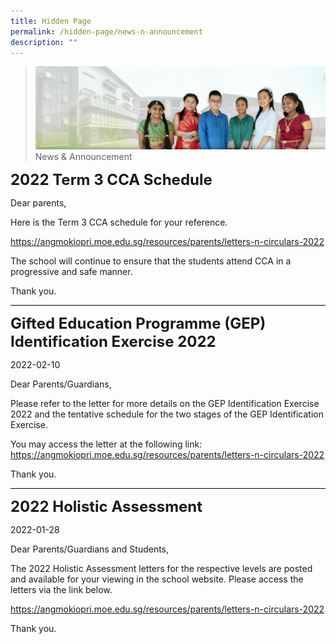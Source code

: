 ```yaml
---
title: Hidden Page
permalink: /hidden-page/news-n-announcement
description: ""
---
```

>![](/images/About%20Us/banner2-with%20bg.jpg)
>News & Announcement

**<font size="5">2022 Term 3 CCA Schedule</font>**

Dear parents,

Here is the Term 3 CCA schedule for your reference.

https://angmokiopri.moe.edu.sg/resources/parents/letters-n-circulars-2022

The school will continue to ensure that the students attend CCA in a progressive and safe manner.

Thank you.
<hr style="height:1px;border-width:0;color:gray;background-color:black">

**<font size="5">Gifted Education Programme (GEP) Identification Exercise 2022</font>**

2022-02-10

Dear Parents/Guardians,

Please refer to the letter for more details on the GEP Identification Exercise 2022 and the tentative schedule for the two stages of the GEP Identification Exercise.

You may access the letter at the following link: https://angmokiopri.moe.edu.sg/resources/parents/letters-n-circulars-2022

Thank you.

<hr style="height:1px;border-width:0;color:gray;background-color:black">

**<font size="5">2022 Holistic Assessment</font>**

2022-01-28

Dear Parents/Guardians and Students,

The 2022 Holistic Assessment letters for the respective levels are posted and available for your viewing in the school website. Please access the letters via the link below.

https://angmokiopri.moe.edu.sg/resources/parents/letters-n-circulars-2022 

Thank you.